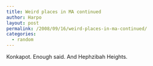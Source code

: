 ```yaml
---
title: Weird places in MA continued
author: Harpo
layout: post
permalink: /2008/09/16/weird-places-in-ma-continued/
categories:
  - random
---
```

Konkapot. Enough said. And Hephzibah Heights.